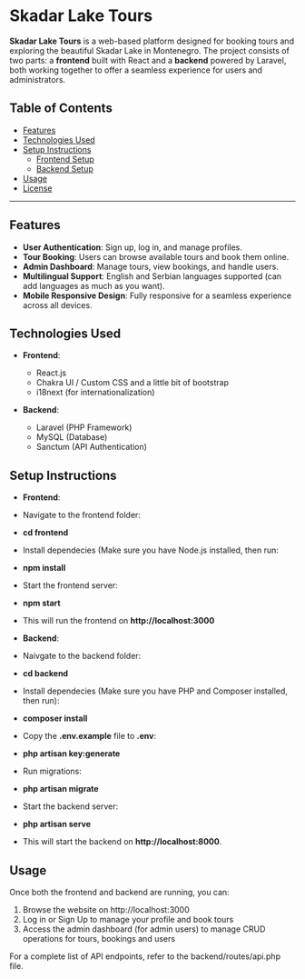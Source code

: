 # Skadar Lake Tours

**Skadar Lake Tours** is a web-based platform designed for booking tours and exploring the beautiful Skadar Lake in Montenegro. The project consists of two parts: a **frontend** built with React and a **backend** powered by Laravel, both working together to offer a seamless experience for users and administrators.

## Table of Contents
- [Features](#features)
- [Technologies Used](#technologies-used)
- [Setup Instructions](#setup-instructions)
  - [Frontend Setup](#frontend-setup)
  - [Backend Setup](#backend-setup)
- [Usage](#usage)
- [License](#license)

---

## Features

- **User Authentication**: Sign up, log in, and manage profiles.
- **Tour Booking**: Users can browse available tours and book them online.
- **Admin Dashboard**: Manage tours, view bookings, and handle users.
- **Multilingual Support**: English and Serbian languages supported (can add languages as much as you want).
- **Mobile Responsive Design**: Fully responsive for a seamless experience across all devices.

## Technologies Used

- **Frontend**:
  - React.js
  - Chakra UI / Custom CSS and a little bit of bootstrap
  - i18next (for internationalization)
  
- **Backend**:
  - Laravel (PHP Framework)
  - MySQL (Database)
  - Sanctum (API Authentication)

## Setup Instructions

- **Frontend**:
- Navigate to the frontend folder:
- **cd frontend**
- Install dependecies (Make sure you have Node.js installed, then run:
- **npm install**
- Start the frontend server:
- **npm start**
- This will run the frontend on **http://localhost:3000**

- **Backend**:
- Naivgate to the backend folder:
- **cd backend**
- Install dependecies (Make sure you have PHP and Composer installed, then run):
- **composer install**
- Copy the **.env.example** file to **.env**:
- **php artisan key:generate**
- Run migrations:
- **php artisan migrate**
- Start the backend server:
- **php artisan serve**
- This will start the backend on **http://localhost:8000**.

## Usage
Once both the frontend and backend are running, you can:
1. Browse the website on http://localhost:3000
2. Log in or Sign Up to manage your profile and book tours
3. Access the admin dashboard (for admin users) to manage CRUD operations for tours, bookings and users

For a complete list of API endpoints, refer to the backend/routes/api.php file.

